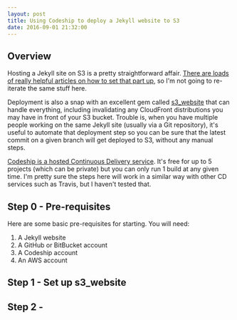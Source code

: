 ```yaml
---
layout: post
title: Using Codeship to deploy a Jekyll website to S3
date: 2016-09-01 21:32:00
---
```

## Overview
Hosting a Jekyll site on S3 is a pretty straightforward affair. [There are loads of really helpful articles on how to set that part up](https://www.google.co.uk/#q=jekyll+and+s3), so I'm not going to re-iterate the same stuff here.

Deployment is also a snap with an excellent gem called [s3_website](https://github.com/laurilehmijoki/s3_website) that can handle everything, including invalidating any CloudFront distributions you may have in front of your S3 bucket. Trouble is, when you have multiple people working on the same Jekyll site (usually via a Git repository), it's useful to automate that deployment step so you can be sure that the latest commit on a given branch will get deployed to S3, without any manual steps.

[Codeship is a hosted Continuous Delivery service](https://codeship.com). It's free for up to 5 projects (which can be private) but you can only run 1 build at any given time. I'm pretty sure the steps here will work in a similar way with other CD services such as Travis, but I haven't tested that.

## Step 0 - Pre-requisites
Here are some basic pre-requisites for starting. You will need:
1. A Jekyll website
2. A GitHub or BitBucket account
3. A Codeship account
4. An AWS account

## Step 1 - Set up s3_website


## Step 2 - 
